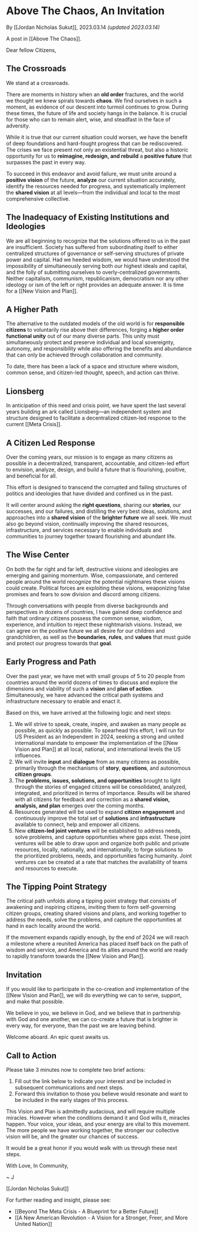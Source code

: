 # Above The Chaos, An Invitation

By [[Jordan Nicholas Sukut]], 2023.03.14 _(updated 2023.03.14)_

A post in [[Above The Chaos]].

Dear fellow Citizens, 

## The Crossroads

We stand at a crossroads. 

There are moments in history when an **old order** fractures, and the world we thought we knew spirals towards **chaos**. We find ourselves in such a moment, as evidence of our descent into turmoil continues to grow. During these times, the future of life and society hangs in the balance. It is crucial for those who can to remain alert, wise, and steadfast in the face of adversity.

While it is true that our current situation could worsen, we have the benefit of deep foundations and hard-fought progress that can be rediscovered. The crises we face present not only an existential threat, but also a historic opportunity for us to **reimagine, redesign, and rebuild** a **positive future** that surpasses the past in every way.

To succeed in this endeavor and avoid failure, we must unite around a **positive vision** of the future, **analyze** our current situation accurately, identify the resources needed for progress, and systematically implement the **shared vision** at all levels—from the individual and local to the most comprehensive collective.

## The Inadequacy of Existing Institutions and Ideologies

We are all beginning to recognize that the solutions offered to us in the past are insufficient. Society has suffered from subordinating itself to either centralized structures of governance or self-serving structures of private power and capital. Had we heeded wisdom, we would have understood the impossibility of simultaneously serving both our highest ideals and capital, and the folly of submitting ourselves to overly-centralized governments. Neither capitalism, communism, republicanism, democratism nor any other ideology or ism of the left or right provides an adequate answer. It is time for a [[New Vision and Plan]]. 

## A Higher Path 

The alternative to the outdated models of the old world is for **responsible citizens** to voluntarily rise above their differences, forging a **higher order functional unity** out of our many diverse parts. This unity must simultaneously protect and preserve individual and local sovereignty, autonomy, and responsibility while also offering the benefits and abundance that can only be achieved through collaboration and community.

To date, there has been a lack of a space and structure where wisdom, common sense, and citizen-led thought, speech, and action can thrive.

## Lionsberg

In anticipation of this need and crisis point, we have spent the last several years building an ark called Lionsberg—an independent system and structure designed to facilitate a decentralized citizen-led response to the current [[Meta Crisis]]. 

## A Citizen Led Response 

Over the coming years, our mission is to engage as many citizens as possible in a decentralized, transparent, accountable, and citizen-led effort to envision, analyze, design, and build a future that is flourishing, positive, and beneficial for all.

This effort is designed to transcend the corrupted and failing structures of politics and ideologies that have divided and confined us in the past. 

It will center around asking the **right questions**, sharing our **stories**, our successes, and our failures, and distilling the very best ideas, solutions, and approaches into a **shared vision** of the **brighter future** we all seek. We must also go beyond vision, continually improving the shared resources, infrastructure, and services necessary to enable individuals and communities to journey together toward flourishing and abundant life.

## The Wise Center

On both the far right and far left, destructive visions and ideologies are emerging and gaining momentum. Wise, compassionate, and centered people around the world recognize the potential nightmares these visions could create. Political forces are exploiting these visions, weaponizing false promises and fears to sow division and discord among citizens.

Through conversations with people from diverse backgrounds and perspectives in dozens of countries, I have gained deep confidence and faith that ordinary citizens possess the common sense, wisdom, experience, and intuition to reject these nightmarish visions. Instead, we can agree on the positive future we all desire for our children and grandchildren, as well as the **boundaries**, **rules**, and **values** that must guide and protect our progress towards that **goal**. 


## Early Progress and Path

Over the past year, we have met with small groups of 5 to 20 people from countries around the world dozens of times to discuss and explore the dimensions and viability of such a **vision** and **plan of action**. Simultaneously, we have advanced the critical path systems and infrastructure necessary to enable and enact it. 

Based on this, we have arrived at the following logic and next steps:

1.  We will strive to speak, create, inspire, and awaken as many people as possible, as quickly as possible. To spearhead this effort, I will run for US President as an Independent in 2024, seeking a strong and united international mandate to empower the implementation of the [[New Vision and Plan]] at all local, national, and international levels the US influences. 
2.  We will invite **input** and **dialogue** from as many citizens as possible, primarily through the mechanisms of **story**, **questions**, and autonomous **citizen groups**.
3.  The **problems, issues, solutions, and opportunities** brought to light through the stories of engaged citizens will be consolidated, analyzed, integrated, and prioritized in terms of importance. Results will be shared with all citizens for feedback and correction as a **shared vision, analysis, and plan** emerges over the coming months.
4.  Resources generated will be used to expand **citizen engagement** and continuously improve the total set of **solutions** and **infrastructure** available to connect, help and empower all citizens. 
5.  New **citizen-led joint ventures** will be established to address needs, solve problems, and capture opportunities where gaps exist. These joint ventures will be able to draw upon and organize both public and private resources, locally, nationally, and internationally, to forge solutions to the prioritized problems, needs, and opportunities facing humanity. Joint ventures can be created at a rate that matches the availability of teams and resources to execute.

## The Tipping Point Strategy

The critical path unfolds along a tipping point strategy that consists of awakening and inspiring citizens, inviting them to form self-governing citizen groups, creating shared visions and plans, and working together to address the needs, solve the problems, and capture the opportunities at hand in each locality around the world. 

If the movement expands rapidly enough, by the end of 2024 we will reach a milestone where a reunited America has placed itself back on the path of wisdom and service, and America and its allies around the world are ready to rapidly transform towards the [[New Vision and Plan]]. 

## Invitation

If you would like to participate in the co-creation and implementation of the [[New Vision and Plan]], we will do everything we can to serve, support, and make that possible. 

We believe in you, we believe in God, and we believe that in partnership with God and one another, we can co-create a future that is brighter in every way, for everyone, than the past we are leaving behind.

Welcome aboard. An epic quest awaits us.

## Call to Action

Please take 3 minutes now to complete two brief actions:

1.  Fill out the link below to indicate your interest and be included in subsequent communications and next steps.
2.  Forward this invitation to those you believe would resonate and want to be included in the early stages of this process. 

This Vision and Plan is admittedly audacious, and will require multiple miracles. However when the conditions demand it and God wills it, miracles happen. Your voice, your ideas, and your energy are vital to this movement. The more people we have working together, the stronger our collective vision will be, and the greater our chances of success.

It would be a great honor if you would walk with us through these next steps. 

With Love, In Community,

~ J

[[Jordan Nicholas Sukut]]  

For further reading and insight, please see: 

- [[Beyond The Meta Crisis - A Blueprint for a Better Future]]  
- [[A New American Revolution - A Vision for a Stronger, Freer, and More United Nation]]  
